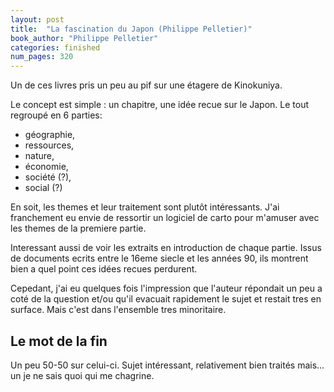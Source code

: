 ```yaml
---
layout: post
title:  "La fascination du Japon (Philippe Pelletier)"
book_author: "Philippe Pelletier"
categories: finished
num_pages: 320
---
```


Un de ces livres pris un peu au pif sur une étagere de Kinokuniya.

Le concept est simple : un chapitre, une idée recue sur le Japon. Le tout regroupé en 6 parties:

- géographie,
- ressources,
- nature,
- économie,
- société (?),
- social (?)

En soit, les themes et leur traitement sont plutôt intéressants. J'ai franchement eu envie de ressortir un logiciel de carto pour m'amuser avec les themes de la premiere partie.

Interessant aussi de voir les extraits en introduction de chaque partie. Issus de documents ecrits entre le 16eme siecle et les années 90, ils montrent bien a quel point ces idées recues perdurent.

Cepedant, j'ai eu quelques fois l'impression que l'auteur répondait un peu a coté de la question et/ou qu'il evacuait rapidement le sujet et restait tres en surface. Mais c'est dans l'ensemble tres minoritaire.

## Le mot de la fin

Un peu 50-50 sur celui-ci. Sujet intéressant, relativement bien traités mais... un je ne sais quoi qui me chagrine.